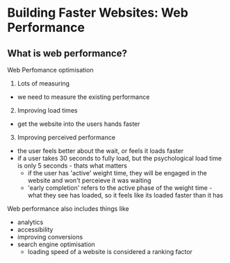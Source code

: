 # Building Faster Websites: Web Performance 

## What is web performance? 

Web Perfomance optimisation
1. Lots of measuring
  - we need to measure the existing performance 
2. Improving load times
  - get the website into the users hands faster
3. Improving perceived performance 
  - the user feels better about the wait, or feels it loads faster 
  - if a user takes 30 seconds to fully load, but the psychological load time is only 5 seconds - thats what matters
    - if the user has 'active' weight time, they will be engaged in the website and won't perceieve it was waiting 
    - 'early completion' refers to the active phase of the weight time - what they see has loaded, so it feels like its loaded faster than it has 

Web performance also includes things like 
- analytics 
- accessibility 
- improving conversions
- search engine optimisation
  - loading speed of a website is considered a ranking factor


